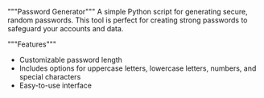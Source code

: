 """Password Generator"""
A simple Python script for generating secure, random passwords. This tool is perfect for creating strong passwords to safeguard your accounts and data.

"""Features"""
- Customizable password length
- Includes options for uppercase letters, lowercase letters, numbers, and special characters
- Easy-to-use interface

